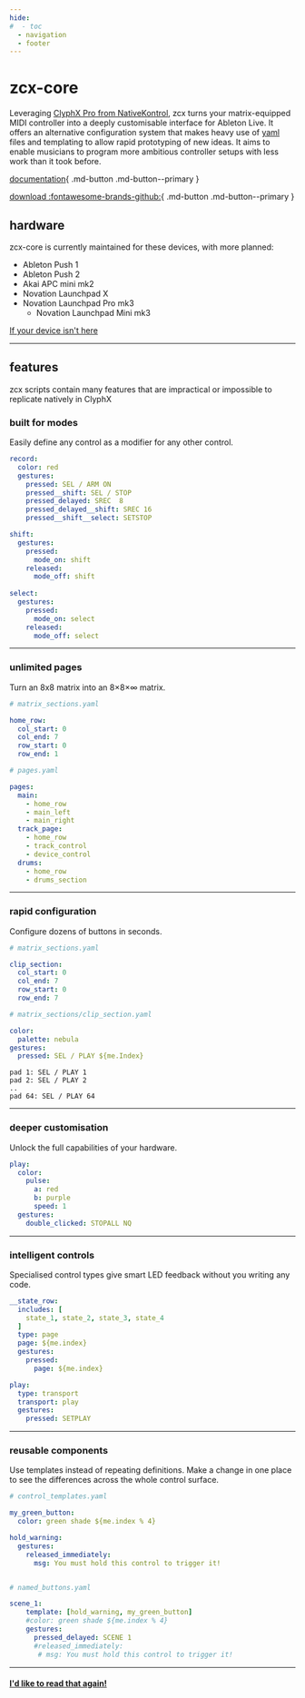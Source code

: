 ```yaml
---
hide:
#  - toc
  - navigation
  - footer
---
```


# zcx-core

Leveraging [ClyphX Pro from NativeKontrol](https://isotonikstudios.com/product/clyphx-pro/?srsltid=AfmBOoqqG4off70xaUpCuouiAf_Lg7eCxuyiNrYf7vlIRJFIul3UquE9), zcx turns your matrix-equipped MIDI controller into a deeply customisable interface for Ableton Live. It offers an alternative configuration system that makes heavy use of [yaml](https://www.redhat.com/en/topics/automation/what-is-yaml#:~:text=YAML%20is%20a%20human%2Dreadable,is%20for%20data%2C%20not%20documents.) files and templating to allow rapid prototyping of new ideas. It aims to enable musicians to program more ambitious controller setups with less work than it took before.

[documentation](/docs/){ .md-button .md-button--primary }

[download :fontawesome-brands-github:](https://github.com/odisfm/zcx-core/releases/latest){ .md-button .md-button--primary }

## hardware

zcx-core is currently maintained for these devices, with more planned:

* Ableton Push 1
* Ableton Push 2
* Akai APC mini mk2
* Novation Launchpad X
* Novation Launchpad Pro mk3
  * Novation Launchpad Mini mk3

[If your device isn't here
](https://github.com/odisfm/zcx-docs/blob/main/docs/lessons/installation.md#my-hardware-isnt-listed-)
___
## features

zcx scripts contain many features that are impractical or impossible to replicate natively in ClyphX

### built for modes

Easily define any control as a modifier for any other control.

```yaml
record:
  color: red
  gestures:
    pressed: SEL / ARM ON
    pressed__shift: SEL / STOP
    pressed_delayed: SREC  8
    pressed_delayed__shift: SREC 16
    pressed__shift__select: SETSTOP

shift:
  gestures:
    pressed:
      mode_on: shift
    released:
      mode_off: shift
      
select:
  gestures:
    pressed:
      mode_on: select
    released:
      mode_off: select
```

___

### unlimited pages

Turn an 8x8 matrix into an 8×8×∞ matrix.

```yaml
# matrix_sections.yaml

home_row:
  col_start: 0
  col_end: 7
  row_start: 0
  row_end: 1

# pages.yaml

pages:
  main:
    - home_row
    - main_left
    - main_right
  track_page:
    - home_row
    - track_control
    - device_control
  drums:
    - home_row
    - drums_section
```

___

### rapid configuration

Configure dozens of buttons in seconds.


```yaml
# matrix_sections.yaml

clip_section:
  col_start: 0
  col_end: 7
  row_start: 0
  row_end: 7

# matrix_sections/clip_section.yaml

color:
  palette: nebula
gestures:
  pressed: SEL / PLAY ${me.Index}
```

```output
pad 1: SEL / PLAY 1
pad 2: SEL / PLAY 2
..
pad 64: SEL / PLAY 64
```

___
### deeper customisation

Unlock the full capabilities of your hardware.

```yaml
play:
  color:
    pulse:
      a: red
      b: purple
      speed: 1
  gestures:
    double_clicked: STOPALL NQ
```

___

### intelligent controls

Specialised control types give smart LED feedback without you writing any code.

```yaml
__state_row:
  includes: [
    state_1, state_2, state_3, state_4
  ]
  type: page
  page: ${me.index}
  gestures:
    pressed:
      page: ${me.index}

play:
  type: transport
  transport: play
  gestures:
    pressed: SETPLAY
```

___

### reusable components

Use templates instead of repeating definitions. Make a change in one place to see the differences across the whole control surface.

```yaml hl_lines="16 19 20"
# control_templates.yaml

my_green_button:
  color: green shade ${me.index % 4}

hold_warning:
  gestures:
    released_immediately:
      msg: You must hold this control to trigger it!


# named_buttons.yaml

scene_1:
    template: [hold_warning, my_green_button]
    #color: green shade ${me.index % 4}
    gestures:
      pressed_delayed: SCENE 1
      #released_immediately:
       # msg: You must hold this control to trigger it!
```

___

#### [I'd like to read that again!](#zcx-core)

